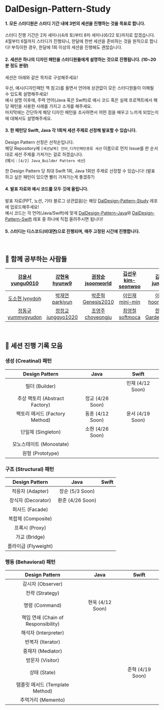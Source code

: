 # DalDesign-Pattern-Study
#### 1. 모든 스터디원은 스터디 기간 내에 3번의 세션을 진행하는 것을 목표로 합니다.
스터디 진행 기간은 2차 세미나(4/6 토)부터 8차 세미나(6/22 토)까지로 잡겠습니다.   
4월부터 6월까지 스터디가 진행되니, 한달에 한번 세션을 준비하는 것을 원칙으로 합니다! 부득이한 경우, 한달에 1회 이상의 세션을 진행해도 괜찮습니다.

#### 2. 세션은 하나의 디자인 패턴을 스터디원들에게 설명하는 것으로 진행됩니다. (10~20분 정도 분량)
세션은 아래와 같은 목차로 구성해주세요!

우선, 예시(디자인패턴 책 참고)를 들면서 언어에 상관없이 모든 스터디원들이 이해될 수 있도록 설명해주세요!  
예시 설명 이후에, 주력 언어(Java 혹은 Swift)로 예시 코드 혹은 실제 프로젝트에서 해당 패턴을 사용한 사례를 가지고 소개를 해주세요.   
마지막에는 간단하게 해당 디자인 패턴을 조사하면서 어떤 점을 배우고 느끼게 되었는지에 대해서도 설명해주세요.

#### 3. 한 패턴당 Swift, Java 각 1회씩 세션 주제로 선정해 발표할 수 있습니다.
Design Pattern 선정은 선착순입니다.   
해당 Repository에 `[세션날짜] 언어_디자인패턴종류 세션` 이름으로 먼저 Issue를 판 순서대로 세션 주제를 가져가는 걸로 하겠습니다.  
(예시 : `[4/2] Java_Builder Pattern 세션`)  

한 Design Pattern 당 최대 Swift 1회, Java 1회만 주제로 선정할 수 있습니다! (발표 하고 싶은 패턴이 있으면 빨리 가져가는게 좋겠쥬?)

#### 4. 발표 자료와 예시 코드를 모두 깃에 올립니다.
발표 자료(PPT, 노션, 기타 블로그 상관없음)는 해당 [DalDesign-Pattern-Study](https://github.com/SOPT-Design-Pattern-Study/DalDesign-Pattern-Study) 레포에 업로드해주세요!   
예시 코드는 각 언어(Java/Swift)에 맞게 [DalDesign-Pattern-Java](https://github.com/SOPT-Design-Pattern-Study/DalDesign-Pattern-Java)와 [DalDesign-Pattern-Swift](https://github.com/SOPT-Design-Pattern-Study/DalDesign-Pattern-Swift) 레포 중 하나에 직접 올려주시면 됩니다!

#### 5. 스터디는 디스코드(비대면)으로 진행되며, 매주 고정된 시간에 진행합니다.

<br>

## 👥 함께 공부하는 사람들
| [강윤서 yungu0010](https://github.com/yungu0010) | [강현욱 hyunw9](https://github.com/hyunw9) | [권장순 jsoonworld](https://github.com/jsoonworld) | [김선우 kim-seonwoo](https://github.com/kim-seonwoo) | [김환준 jun3327](https://github.com/jun3327) |
| :--: | :--: | :--: | :--: | :--: | 
| [도소현 lynydoh](https://github.com/sohyundoh) | [박재연 parkjyun](https://github.com/Parkjyun) | [박준혁 Genesis2010](https://github.com/Genesis2010) | [이민재 mini-min](https://github.com/mini-min) | [이동훈 hoonyworld](https://github.com/hoonyworld)  |
| [정동규 yummygyudon](https://github.com/yummygyudon) | [정정교 junggyo1020](https://github.com/junggyo1020)  | [조영주 choyeongju](https://github.com/choyeongju)  | [최영철 softmoca](https://github.com/softmoca) | [한정원 Gardeniaa101](https://github.com/Gardeniaa101) |

<br>

## 📁 세션 진행 기록 모음
### 생성 (Creatinal) 패턴
| Design Pattern | Java | Swift |
| :--: | :--: | :--: |
| 빌더 (Builder) |  | 민재 (4/12 Soon) |
| 추상 팩토리 (Abstract Factory) | 정교 (4/26 Soon) |
| 팩토리 메서드 (Factory Method) | 동훈 (4/12 Soon) | 윤서 (4/19 Soon) |
| 단일체 (Singleton) | 소현 (4/26 Soon)
| 모노스테이트 (Monostate)
| 원형 (Prototype)

### 구조 (Structural) 패턴
| Design Pattern | Java | Swift |
| :--: | :--: | :--: |
| 적응자 (Adapter) | 장순 (5/3 Soon)
| 장식자 (Decorator) | 환준 (4/26 Soon)
| 퍼사드 (Facade)
| 복합체 (Composite)
| 프록시 (Proxy)
| 가교 (Bridge)
| 플라이급 (Flyweight)

### 행동 (Behavioral) 패턴
| Design Pattern | Java | Swift |
| :--: | :--: | :--: |
| 감시자 (Observer)
| 전략 (Strategy)
| 명령 (Command) | 현욱 (4/12 Soon)
| 책임 연쇄 (Chain of Responsibility)
| 해석자 (Interpreter)
| 반복자 (Iterator)
| 중재자 (Mediator)
| 방문자 (Visitor)
| 상태 (State) | | 준혁 (4/19 Soon) |
| 템플릿 메서드 (Template Method)
| 추억거리 (Memento)
